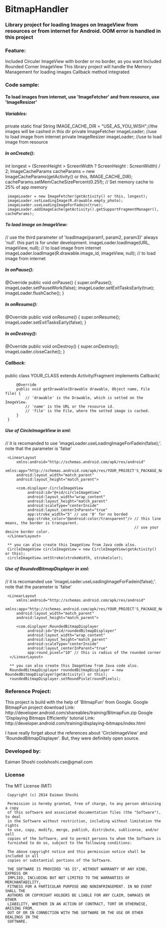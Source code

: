 BitmapHandler
=============

<h3>Library project for loading Images on ImageView from resources or from internet for Android. OOM error is handled in
this project</h3>

<h3>Feature:</h3>
     Included Circuler ImageView with border or no border, as you want
     Included Rounded Corner ImageView
     This library project will handle the Memory Management for loading images
     Callback method integrated

<h3>Code sample:</h3>
<h4>To load images from internet, use 'ImageFetcher' and from resource, use 'ImageResizer'</h4>

<h5>Variables:</h5>
     private static final String IMAGE_CACHE_DIR = "USE_AS_YOU_WISH";//the images will be cashed in this dir
     private ImageFetcher imageLoader; //use to load image from internet
     private ImageResizer imageLoader; //use to load image from resource

<h5>In onCreate():</h5>
     int longest = (ScreenHeight > ScreenWidth ? ScreenHeight : ScreenWidth) / 2;
     ImageCacheParams cacheParams = new ImageCacheParams(getActivity() or this, IMAGE_CACHE_DIR);
     cacheParams.setMemCacheSizePercent(0.25f); // Set memory cache to 25% of app memory
        
     imageLoader = new ImageFetcher(getActivity() or this, longest);
     imageLoader.setLoadingImage(R.drawable.empty_photo);
     imageLoader.useLoadingImageForFadein(true);
     imageLoader.addImageCache(getActivity().getSupportFragmentManager(), cacheParams);
     
<h5>To load image on ImageView:</h5>
     // use the third parameter of 'loadImage(param1, param2, param3)' always 'null'. this part is for under development.
     imageLoader.loadImage(URL, imageView, null); // to load image from internet
     imageLoader.loadImage(R.drawable.image_id, imageView, null); // to load image from internet
     
<h5>In onPause():</h5>     
     @Override
     public void onPause() {
         super.onPause();
         imageLoader.setPauseWork(false);
         imageLoader.setExitTasksEarly(true);
	     imageLoader.flushCache();
     }

<h5>In onResume():</h5>
     @Override
     public void onResume() {
         super.onResume();
	     imageLoader.setExitTasksEarly(false);
     }
	   
<h5>In onDestroy():</h5>	   
     @Override
     public void onDestroy() {
         super.onDestroy();
         imageLoader.closeCache();
     }

<h5>Callback:</h5>	   
     public class YOUR_CLASS extends Activity/Fragment implements Callback{
     
         @Override
	     public void getDrawable(Drawable drawable, Object name, File file) {
	         // 'drawable' is the Drawable, which is setted on the ImageView.
	         // 'name' is the URL or the resource id.
	         // 'file' is the File, where the setted image is cached.
	     }
     }

<h5>Use of CircleImageView in xml:</h5>
     // it is recomanded to use 'imageLoader.useLoadingImageForFadein(false);'. note that the parameter is 'false'
     
     <LinearLayout 
         xmlns:android="http://schemas.android.com/apk/res/android"
         xmlns:app="http://schemas.android.com/apk/res/YOUR_PROJECT'S_PACKAGE_NAME"
         android:layout_width="match_parent"
         android:layout_height="match_parent">
         
         <com.displayer.CircleImageView
              android:id="@+id/circleImageView"
              android:layout_width="wrap_content"
              android:layout_height="match_parent"
              android:scaleType="centerInside"
              android:layout_centerInParent="true"
              app:stroke_width="5" // use '0' for no borded
              app:stroke_color="@android:color/transparent"/> // this line means, the border is transparent. 
                                                              // use your desire border color.
     </LinearLayout>
      
     ** you can also create this ImageView from Java code also.
     CircleImageView circleImageView = new CircleImageView(getActivity() or this);
     circleImageView.setStroke(strokeWidth, strokeColor);

<h5>Use of RoundedBitmapDisplayer in xml:</h5>
     // it is recomanded use 'imageLoader.useLoadingImageForFadein(false);'. note that the parameter is 'false'
     
     <LinearLayout 
         xmlns:android="http://schemas.android.com/apk/res/android"
         xmlns:app="http://schemas.android.com/apk/res/YOUR_PROJECT'S_PACKAGE_NAME"
         android:layout_width="match_parent"
         android:layout_height="match_parent">
         
         <com.displayer.RoundedBitmapDisplayer
              android:id="@+id/roundedBitmapDisplayer"
              android:layout_width="wrap_content"
              android:layout_height="match_parent"
              android:scaleType="centerInside"
              android:layout_centerInParent="true"
              app:round_pixel="10" // this is radius of the rounded corner
      </LinearLayout>
      
      ** you can also create this ImageView from Java code also.
      RoundedBitmapDisplayer roundedBitmapDisplayer = new RoundedBitmapDisplayer(getActivity() or this);
      roundedBitmapDisplayer.setRoundPixle(roundPixels);
      
<h3>Reference Project:</h3>
<p>
This project is build with the help of 'BitmapFun' from Google.
Google BitmapFun project download Link:
http://developer.android.com/shareables/training/BitmapFun.zip
Google 'Displaying Bitmaps Efficiently' tutorial Link:
http://developer.android.com/training/displaying-bitmaps/index.html

I have really forget about the references about 'CircleImageView' and 'RoundedBitmapDisplayer'.
But, they were definitely open source.
</p>
      
<h3>Developed by:</h3>
     Eaiman Shoshi
     coolshoshi.cse@gmail.com
     
<h3>License</h3>
     The MIT License (MIT)

     Copyright (c) 2014 Eaiman Shoshi

     Permission is hereby granted, free of charge, to any person obtaining a copy
     of this software and associated documentation files (the "Software"), to deal
     in the Software without restriction, including without limitation the rights
     to use, copy, modify, merge, publish, distribute, sublicense, and/or sell
     copies of the Software, and to permit persons to whom the Software is
     furnished to do so, subject to the following conditions:

     The above copyright notice and this permission notice shall be included in all
     copies or substantial portions of the Software.

     THE SOFTWARE IS PROVIDED "AS IS", WITHOUT WARRANTY OF ANY KIND, EXPRESS OR
     IMPLIED, INCLUDING BUT NOT LIMITED TO THE WARRANTIES OF MERCHANTABILITY,
     FITNESS FOR A PARTICULAR PURPOSE AND NONINFRINGEMENT. IN NO EVENT SHALL THE
     AUTHORS OR COPYRIGHT HOLDERS BE LIABLE FOR ANY CLAIM, DAMAGES OR OTHER
     LIABILITY, WHETHER IN AN ACTION OF CONTRACT, TORT OR OTHERWISE, ARISING FROM,
     OUT OF OR IN CONNECTION WITH THE SOFTWARE OR THE USE OR OTHER DEALINGS IN THE
     SOFTWARE.

